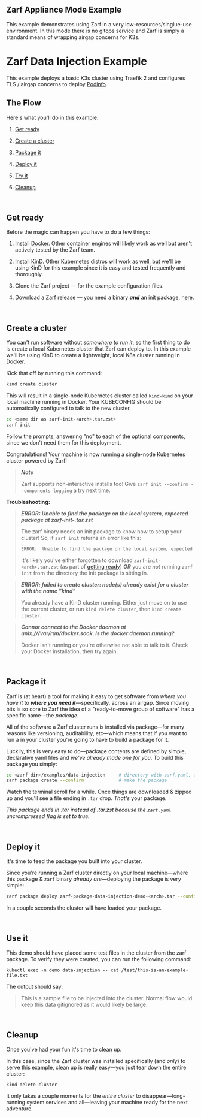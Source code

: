 ## Zarf Appliance Mode Example

This example demonstrates using Zarf in a very low-resources/singlue-use environment.  In this mode there is no gitops service and Zarf is simply a standard means of wrapping airgap concerns for K3s.

# Zarf Data Injection Example

This example deploys a basic K3s cluster using Traefik 2 and configures TLS / airgap concerns to deploy [Podinfo](https://github.com/stefanprodan/podinfo).
## The Flow

Here's what you'll do in this example:

1. [Get ready](#get-ready)

1. [Create a cluster](#create-a-cluster)

1. [Package it](#package-it)

1. [Deploy it](#deploy-it)

1. [Try it](#try-it)

1. [Cleanup](#cleanup)

&nbsp;

## Get ready

Before the magic can happen you have to do a few things:

1. Install [Docker](https://docs.docker.com/get-docker/). Other container engines will likely work as well but aren't actively tested by the Zarf team.

2. Install [KinD](https://github.com/kubernetes-sigs/kind). Other Kubernetes distros will work as well, but we'll be using KinD for this example since it is easy and tested frequently and thoroughly.

3. Clone the Zarf project &mdash; for the example configuration files.

4. Download a Zarf release &mdash; you need a binary _**and**_ an init package, [here](../../docs/workstation.md#just-gimmie-zarf).

&nbsp;

## Create a cluster

You can't run software without _somewhere to run it_, so the first thing to do is create a local Kubernetes cluster that Zarf can deploy to. In this example we'll be using KinD to create a lightweight, local K8s cluster running in Docker.

Kick that off by running this command:

```sh
kind create cluster
```

This will result in a single-node Kubernetes cluster called `kind-kind` on your local machine running in Docker. Your KUBECONFIG should be automatically configured to talk to the new cluster.

```sh
cd <same dir as zarf-init-<arch>.tar.zst>
zarf init
```

Follow the prompts, answering "no" to each of the optional components, since we don't need them for this deployment.

Congratulations! Your machine is now running a single-node Kubernetes cluster powered by Zarf!

> _**Note**_
>
> Zarf supports non-interactive installs too! Give `zarf init --confirm --components logging` a try next time.

**Troubleshooting:**

> _**ERROR: Unable to find the package on the local system, expected package at zarf-init-<arch>.tar.zst**_
>
> The zarf binary needs an init package to know how to setup your cluster! So, if `zarf init` returns an error like this:
>
> ```sh
> ERROR:  Unable to find the package on the local system, expected package at zarf-init-<arch>.tar.zst
> ```
>
> It's likely you've either forgotten to download `zarf-init-<arch>.tar.zst` (as part of [getting ready](#get-ready)) _**OR**_ you are _not_ running `zarf init` from the directory the init package is sitting in.

> _**ERROR: failed to create cluster: node(s) already exist for a cluster with the name "kind"**_
>
> You already have a KinD cluster running. Either just move on to use the current cluster, or run `kind delete cluster`, then `kind create cluster`.

> _**Cannot connect to the Docker daemon at unix:///var/run/docker.sock. Is the docker daemon running?**_
>
> Docker isn't running or you're otherwise not able to talk to it. Check your Docker installation, then try again.

&nbsp;

## Package it

Zarf is (at heart) a tool for making it easy to get software from _where you have it_ to _**where you need it**_&mdash;specifically, across an airgap. Since moving bits is so core to Zarf the idea of a "ready-to-move group of software" has a specific name&mdash;the _package_.

All of the software a Zarf cluster runs is installed via package&mdash;for many reasons like versioning, auditability, etc&mdash;which means that if you want to run a in your cluster you're going to have to build a package for it.

Luckily, this is very easy to do&mdash;package contents are defined by simple, declarative yaml files and _we've already made one for you_. To build this package you simply:

```sh
cd <zarf dir>/examples/data-injection     # directory with zarf.yaml, and
zarf package create --confirm             # make the package
```

Watch the terminal scroll for a while. Once things are downloaded & zipped up and you'll see a file ending in `.tar` drop. _That's_ your package.  

*This package ends in .tar instead of .tar.zst because the `zarf.yaml` uncrompressed flag is set to true.*

&nbsp;

## Deploy it

It's time to feed the package you built into your cluster.

Since you're running a Zarf cluster directly on your local machine&mdash;where this package & `zarf` binary _already are_&mdash;deploying the package is very simple:

```sh
zarf package deploy zarf-package-data-injection-demo-<arch>.tar --confirm
```

In a couple seconds the cluster will have loaded your package.

&nbsp;

## Use it

This demo should have placed some test files in the cluster from the zarf package.  To verify they were created, you can run the following command:

```shell
kubectl exec -n demo data-injection -- cat /test/this-is-an-example-file.txt
```

The output should say:
>This is a sample file to be injected into the cluster.  Normal flow would keep this data gitignored as it would likely be large.


&nbsp;

## Cleanup

Once you've had your fun it's time to clean up.

In this case, since the Zarf cluster was installed specifically (and _only_) to serve this example, clean up is really easy&mdash;you just tear down the entire cluster:

```sh
kind delete cluster
```

It only takes a couple moments for the _entire cluster_ to disappear&mdash;long-running system services and all&mdash;leaving your machine ready for the next adventure.

&nbsp;
